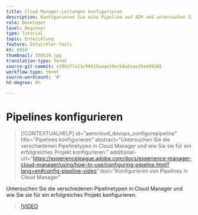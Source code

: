 ```yaml
---
title: Cloud Manager-Leitungen konfigurieren
description: Konfigurieren Sie eine Pipeline auf AEM und untersuchen Sie die verschiedenen Pipelines.
role: Developer
level: Beginner
type: Tutorial
topic: Entwicklung
feature: Entwickler-Tools
kt: 6916
thumbnail: 330539.jpg
translation-type: tm+mt
source-git-commit: e295d77a11c99310aaae10ecb8a2eaa20ad49285
workflow-type: tm+mt
source-wordcount: '0'
ht-degree: 0%

---
```



# Pipelines konfigurieren

>[!CONTEXTUALHELP]
>id="aemcloud_devops_configurepipeline"
>title="Pipelines konfigurieren"
>abstract="Untersuchen Sie die verschiedenen Pipelinetypen in Cloud Manager und wie Sie sie für ein erfolgreiches Projekt konfigurieren."
>additional-url="https://experienceleague.adobe.com/docs/experience-manager-cloud-manager/using/how-to-use/configuring-pipeline.html?lang=en#config-pipeline-video" text="Konfigurieren von Pipelines in Cloud Manager"

Untersuchen Sie die verschiedenen Pipelinetypen in Cloud Manager und wie Sie sie für ein erfolgreiches Projekt konfigurieren.

>[!VIDEO](https://video.tv.adobe.com/v/330539/?quality=12&learn=on)
